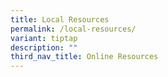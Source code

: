```yaml
---
title: Local Resources
permalink: /local-resources/
variant: tiptap
description: ""
third_nav_title: Online Resources
---
```

